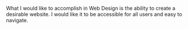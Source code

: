 What I would like to accomplish in Web Design is the ability to create a desirable website. I would like it to be accessible for all users and easy to navigate. 
